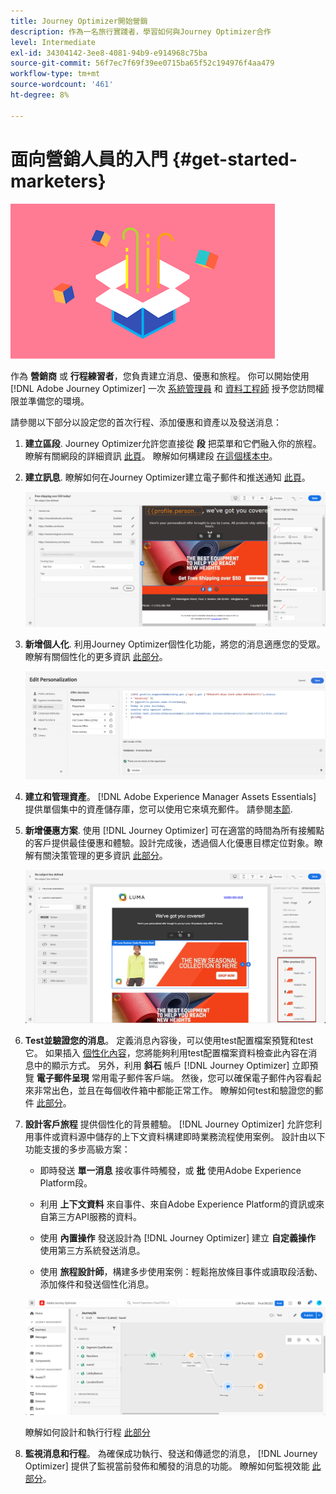 ```yaml
---
title: Journey Optimizer開始營銷
description: 作為一名旅行實踐者，學習如何與Journey Optimizer合作
level: Intermediate
exl-id: 34304142-3ee8-4081-94b9-e914968c75ba
source-git-commit: 56f7ec7f69f39ee0715ba65f52c194976f4aa479
workflow-type: tm+mt
source-wordcount: '461'
ht-degree: 8%

---
```


# 面向營銷人員的入門 {#get-started-marketers}

![商家](assets/do-not-localize/user-3.png)

作為 **營銷商** 或 **行程練習者**，您負責建立消息、優惠和旅程。 你可以開始使用 [!DNL Adobe Journey Optimizer] 一次 [系統管理員](administrator.md) 和 [資料工程師](data-engineer.md) 授予您訪問權限並準備您的環境。

請參閱以下部分以設定您的首次行程、添加優惠和資產以及發送消息：

1. **建立區段**. Journey Optimizer允許您直接從 **段** 把菜單和它們融入你的旅程。  瞭解有關網段的詳細資訊 [此頁](../../segment/about-segments.md)。 瞭解如何構建段 [在這個樣本中](../../segment/creating-a-segment.md)。

1. **建立訊息**. 瞭解如何在Journey Optimizer建立電子郵件和推送通知 [此頁](../../messages/create-message.md)。

   ![](../assets/email_designer_7.png)

1. **新增個人化**. 利用Journey Optimizer個性化功能，將您的消息適應您的受眾。 瞭解有關個性化的更多資訊 [此部分](../../personalization/personalize.md)。

   ![](../assets/perso_ee2.png)

1. **建立和管理資產**。 [!DNL Adobe Experience Manager Assets Essentials] 提供單個集中的資產儲存庫，您可以使用它來填充郵件。 請參閱[本節](../../messages/assets-essentials.md).

1. **新增優惠方案**. 使用 [!DNL Journey Optimizer] 可在適當的時間為所有接觸點的客戶提供最佳優惠和體驗。設計完成後，透過個人化優惠目標定位對象。瞭解有關決策管理的更多資訊 [此部分](../../offers/get-started/starting-offer-decisioning.md)。

   ![](../assets/offers-e2e-offers-displayed.png)

1. **Test並驗證您的消息**。 定義消息內容後，可以使用test配置檔案預覽和test它。 如果插入 [個性化內容](../../personalization/personalize.md)，您將能夠利用test配置檔案資料檢查此內容在消息中的顯示方式。 另外，利用 **斜石** 帳戶 [!DNL Journey Optimizer] 立即預覽 **電子郵件呈現** 常用電子郵件客戶端。 然後，您可以確保電子郵件內容看起來非常出色，並且在每個收件箱中都能正常工作。 瞭解如何test和驗證您的郵件 [此部分](../../messages/preview.md)。

1. **設計客戶旅程** 提供個性化的背景體驗。 [!DNL Journey Optimizer] 允許您利用事件或資料源中儲存的上下文資料構建即時業務流程使用案例。 設計由以下功能支援的多步高級方案：

   * 即時發送 **單一消息** 接收事件時觸發，或 **批** 使用Adobe Experience Platform段。

   * 利用 **上下文資料** 來自事件、來自Adobe Experience Platform的資訊或來自第三方API服務的資料。

   * 使用 **內置操作** 發送設計為 [!DNL Journey Optimizer] 建立 **自定義操作** 使用第三方系統發送消息。

   * 使用 **旅程設計師**，構建多步使用案例：輕鬆拖放條目事件或讀取段活動、添加條件和發送個性化消息。

   ![](../assets/copy-paste3.png)

   瞭解如何設計和執行行程 [此部分](../../building-journeys/journey-gs.md)

1. **監視消息和行程**。 為確保成功執行、發送和傳遞您的消息， [!DNL Journey Optimizer] 提供了監視當前發佈和觸發的消息的功能。 瞭解如何監視效能 [此部分](../../messages/message-monitoring.md)。
